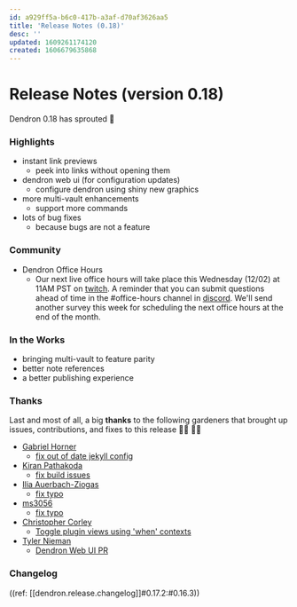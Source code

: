 ```yaml
---
id: a929ff5a-b6c0-417b-a3af-d70af3626aa5
title: 'Release Notes (0.18)'
desc: ''
updated: 1609261174120
created: 1606679635868
---
```


# Release Notes (version 0.18)

Dendron 0.18 has sprouted 🌱

### Highlights

- instant link previews
    - peek into links without opening them
- dendron web ui (for configuration updates)
    - configure dendron using shiny new graphics
- more multi-vault enhancements
    - support more commands 
- lots of bug fixes
    - because bugs are not a feature 

### Community

- Dendron Office Hours
    - Our next live office hours will take place this Wednesday (12/02) at 11AM PST on [twitch](https://www.twitch.tv/dendronhq). A reminder that you can submit questions ahead of time in the #office-hours channel in [discord](https://discord.gg/AE3NRw9). We'll send another survey this week for scheduling the next office hours at the end of the month. 

### In the Works

- bringing multi-vault to feature parity 
- better note references 
- a better publishing experience

### Thanks
Last and most of all, a big **thanks** to the following gardeners that brought up issues, contributions, and fixes to this release 👨‍🌾 👩‍🌾

- [Gabriel Horner](https://github.com/cldwalker) 
    - [fix out of date jekyll config](https://github.com/dendronhq/dendron/pull/372)
- [Kiran Pathakoda](https://github.com/kpathakota)
    - [fix build issues](https://github.com/dendronhq/dendron/pull/379)
- [Ilia Auerbach-Ziogas](https://github.com/iliaaz)
    - [fix typo](https://github.com/dendronhq/dendron-site/pull/43)
- [ms3056](https://github.com/ms3056)
    - [fix typo](https://github.com/dendronhq/dendron/issues/383)
- [Christopher Corley](https://github.com/cscorley)
    - [Toggle plugin views using 'when' contexts](https://github.com/dendronhq/dendron/pull/386)
- [Tyler Nieman](https://github.com/tsnieman)
    - [Dendron Web UI PR](https://github.com/dendronhq/dendron/pull/351)

### Changelog
((ref: [[dendron.release.changelog]]#0.17.2:#0.16.3))
